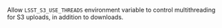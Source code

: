 Allow ``LSST_S3_USE_THREADS`` environment variable to control multithreading for S3 uploads, in addition to downloads.

